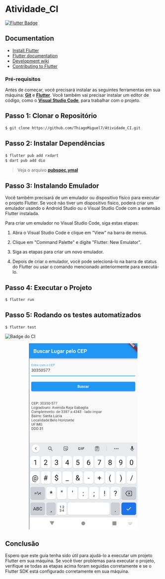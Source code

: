 # Atividade_CI
[![Flutter Badge](https://img.shields.io/badge/Flutter-02569B?style=for-the-badge&logo=flutter&logoColor=white)](https://pub.dev/)


## Documentation

* [Install Flutter](https://flutter.dev/get-started/)
* [Flutter documentation](https://docs.flutter.dev/)
* [Development wiki](https://github.com/flutter/flutter/wiki)
* [Contributing to Flutter](https://github.com/flutter/flutter/blob/master/CONTRIBUTING.md)

### Pré-requisitos

Antes de começar, você precisará instalar as seguintes ferramentas em sua máquina:
**[Git](https://git-scm.com)** e 
**[Flutter](https://docs.flutter.dev/get-started/install)**. 
Você também vai precisar instalar um editor de código, como o  **[Visual Studio Code](https://code.visualstudio.com/)**, para trabalhar com o projeto.

## Passo 1: Clonar o Repositório
```bash
$ git clone https://github.com/ThiagoMiguel7/Atividade_CI.git

```

## Passo 2: Instalar Dependências
```bash
$ flutter pub add rxdart
$ dart pub add dio
```
> Veja o arquivo  **[pubspec.ymal](https://github.com/ThiagoMiguel7/Atividade_CI/blob/main/pubspec.yaml)**


## Passo 3:  Instalando Emulador

Você também precisará de um emulador ou dispositivo físico para executar o projeto Flutter. Se você não tiver um dispositivo físico, poderá criar um emulador usando o Android Studio ou o Visual Studio Code com a extensão Flutter instalada.

Para criar um emulador no Visual Studio Code, siga estas etapas:

1. Abra o Visual Studio Code e clique em "View" na barra de menus.

2. Clique em "Command Palette" e digite "Flutter: New Emulator".

3. Siga as etapas para criar um novo emulador.

4. Depois de criar o emulador, você pode selecioná-lo na barra de status do Flutter ou usar o comando mencionado anteriormente para executá-lo.

## Passo 4:  Executar o Projeto
```bash
$ flutter run
```

## Passo 5:  Rodando os testes automatizados
```bash
$ flutter test
```

![Badge do CI](https://github.com/ThiagoMiguel7/Atividade_CI/actions/workflows/build_and_test.yml/badge.svg)


<p align="center">
  <img width="350" src="src/assets/AG2.png"
</p>

## Conclusão

Espero que este guia tenha sido útil para ajudá-lo a executar um projeto Flutter em sua máquina. Se você tiver problemas para executar o projeto, verifique se todas as etapas acima foram seguidas corretamente e se o Flutter SDK está configurado corretamente em sua máquina.

